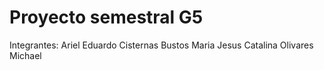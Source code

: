 # Proyecto semestral G5
Integrantes:
Ariel Eduardo Cisternas Bustos
Maria Jesus Catalina Olivares Michael
